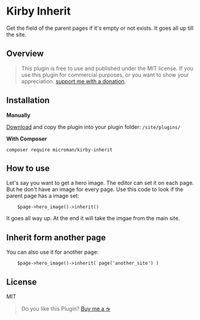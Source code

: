 # Kirby Inherit

Get the field of the parent pages if it's empty or not exists. It goes all up till the site.


## Overview

<plugin-description>

> This plugin is free to use and published under the MIT license. If you use this plugin for commercial purposes, or you want to show your appreciation. [support me with a donation](https://www.paypal.com/donate/?hosted_button_id=BHXBDRWYPUPCG).

## Installation

**Manually**

[Download](https://github.com/youngcut/kirby-inherit) and copy the plugin into your plugin folder: `/site/plugins/`

**With Composer**

`composer require microman/kirby-inherit`

## How to use

Let's say you want to get a hero image. The editor can set it on each page. But he don't have an image for every page. Use this code to look if the parent page has a image set:

```
    $page->hero_image()->inherit()
```

It goes all way up. At the end it will take the imgae from the main site.

## Inherit form another page

You can also use it for another page:

```
    $page->hero_image()->inherit( page('another_site') )
```

## License

MIT

> Do you like this Plugin? [Buy me a ☕️](https://www.paypal.com/donate/?hosted_button_id=BHXBDRWYPUPCG)
